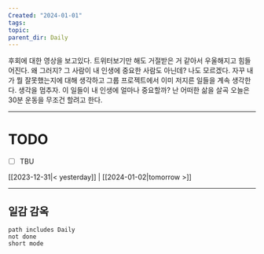 ```yaml
---
Created: "2024-01-01"
tags: 
topic: 
parent_dir: Daily
---
```

후회에 대한 영상을 보고있다. 트위터보기만 해도 거절받은 거 같아서 우울해지고 힘들어진다. 왜 그러지? 그 사람이 내 인생에 중요한 사람도 아닌데? 나도 모르겠다. 자꾸 내가 뭘 잘못했는지에 대해 생각하고 그룹 프로젝트에서 이미 저지른 일들을 계속 생각한다. 
생각을 멈추자. 이 일들이 내 인생에 얼마나 중요할까? 난 어떠한 삶을 살곡
오늘은 30분 운동을 무조건 할려고 한다. 

----
# TODO
- [ ] TBU 
  
[[2023-12-31|< yesterday]] | [[2024-01-02|tomorrow >]]  
  
---  
## 일감 감옥  
```tasks  
path includes Daily  
not done  
short mode  
```